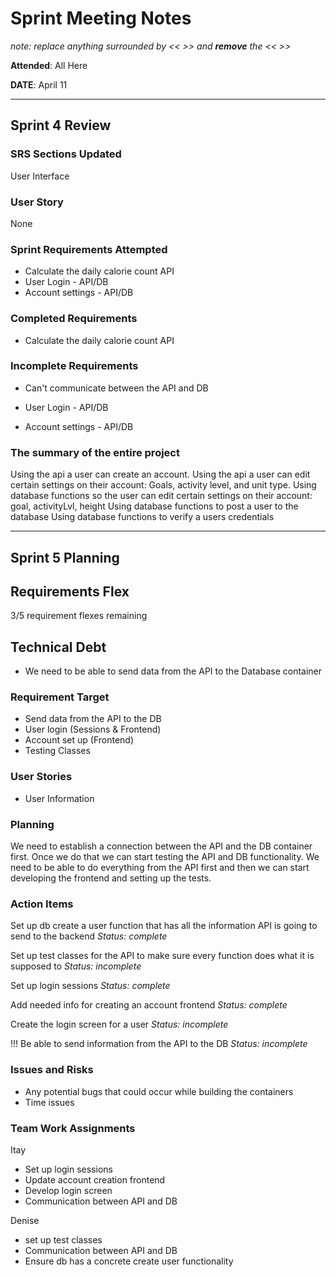 # Sprint Meeting Notes

*note: replace anything surrounded by << >> and **remove** the << >>*

**Attended**: All Here

**DATE**: April 11

***

## Sprint 4 Review

### SRS Sections Updated

User Interface

### User Story

None

### Sprint Requirements Attempted

- Calculate the daily calorie count API
- User Login - API/DB
- Account settings - API/DB

### Completed Requirements

- Calculate the daily calorie count API

### Incomplete Requirements

- Can't communicate between the API and DB
   
- User Login - API/DB
- Account settings - API/DB

### The summary of the entire project
Using the api a user can create an account.
Using the api a user can edit certain settings on their account: Goals, activity level, and unit type.
Using database functions so the user can edit certain settings on their account: goal, activityLvl, height
Using database functions to post a user to the database 
Using database functions to verify a users credentials

***

## Sprint 5 Planning

## Requirements Flex

3/5 requirement flexes remaining

## Technical Debt

- We need to be able to send data from the API to the Database container

### Requirement Target

- Send data from the API to the DB
- User login (Sessions & Frontend)
- Account set up (Frontend)
- Testing Classes

### User Stories

- User Information

### Planning

We need to establish a connection between the API and the DB container first. Once we do that we can start testing the API and DB functionality. We need to be able to do everything from the API first and then we can start developing the frontend and setting up the tests. 

### Action Items

Set up db create a user function that has all the information API is going to send to the backend
*Status: complete*

Set up test classes for the API to make sure every function does what it is supposed to 
*Status: incomplete*

Set up login sessions 
*Status: complete*
 
Add needed info for creating an account frontend
*Status: complete*

Create the login screen for a user
*Status: incomplete*

!!! Be able to send information from the API to the DB
*Status: incomplete* 

### Issues and Risks

- Any potential bugs that could occur while building the containers 
- Time issues 

### Team Work Assignments

Itay
- Set up login sessions
- Update account creation frontend
- Develop login screen
- Communication between API and DB

Denise 
- set up test classes 
- Communication between API and DB
- Ensure db has a concrete create user functionality

